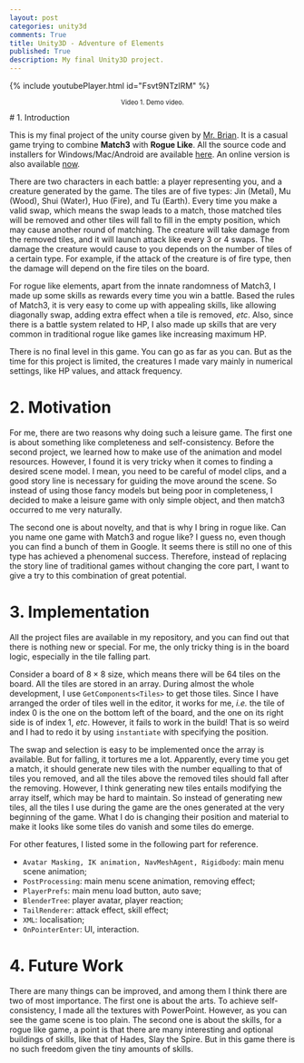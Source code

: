 ```yaml
---
layout: post
categories: unity3d
comments: True
title: Unity3D - Adventure of Elements
published: True
description: My final Unity3D project.
---
```


{% include youtubePlayer.html id="Fsvt9NTzlRM" %}
<center>
  <p style="font-size:80%;">
Video 1. Demo video.
  </p>
</center>
# 1. Introduction

This is my final project of the unity course given by [Mr. Brian](http://www.briancox.be/). It is a casual game trying to combine **Match3** with **Rogue Like**. All the source code and installers for Windows/Mac/Android are available [here](http://github.com/2ez4ai/AdventureOfElements). An online version is also available [now](https://play.unity.com/mg/other/webgl-builds-66949).

There are two characters in each battle: a player representing you, and a creature generated by the game. The tiles are of five types: Jin (Metal), Mu (Wood), Shui (Water), Huo (Fire), and Tu (Earth). Every time you make a valid swap, which means the swap leads to a match, those matched tiles will be removed and other tiles will fall to fill in the empty position, which may cause another round of matching. The creature will take damage from the removed tiles, and it will launch attack like every 3 or 4 swaps. The damage the creature would cause to you depends on the number of tiles of a certain type. For example, if the attack of the creature is of fire type, then the damage will depend on the fire tiles on the board.

For rogue like elements, apart from the innate randomness of Match3, I made up some skills as rewards every time you win a battle. Based the rules of Match3, it is very easy to come up with appealing skills, like allowing diagonally swap, adding extra effect when a tile is removed, *etc*.  Also, since there is a battle system related to HP, I also made up skills that are very common in traditional rogue like games like increasing maximum HP.

There is no final level in this game. You can go as far as you can. But as the time for this project is limited, the creatures I made vary mainly in numerical settings, like HP values, and attack frequency.

# 2. Motivation

For me, there are two reasons why doing such a leisure game. The first one is about something like completeness and self-consistency. Before the second project, we learned how to make use of the animation and model resources. However, I found it is very tricky when it comes to finding a desired scene model. I mean, you need to be careful of model clips, and a good story line is necessary for guiding the move around the scene. So instead of using those fancy models but being poor in completeness, I decided to make a leisure game with only simple object, and then match3 occurred to me very naturally.

The second one is about novelty, and that is why I bring in rogue like. Can you name one game with Match3 and rogue like? I guess no, even though you can find a bunch of them in Google. It seems there is still no one of this type has achieved a phenomenal success. Therefore, instead of replacing the story line of traditional games without changing the core part, I want to give a try to this combination of great potential.

# 3. Implementation

All the project files are available in my repository, and you can find out that there is nothing new or special. For me, the only tricky thing is in the board logic, especially in the tile falling part.

Consider a board of $8\times 8$ size, which means there will be 64 tiles on the board. All the tiles are stored in an array. During almost the whole development, I use `GetComponents<Tiles>` to get those tiles. Since I have arranged the order of tiles well in the editor, it works for me, *i.e.* the tile of index 0 is the one on the bottom left of the board, and the one on its right side is of index 1, *etc*. However, it fails to work in the build! That is so weird and I had to redo it by using `instantiate` with specifying the position.

The swap and selection is easy to be implemented once the array is available. But for falling, it tortures me a lot. Apparently, every time you get a match, it should generate new tiles with the number equalling to that of tiles you removed, and all the tiles above the removed tiles should fall after the removing. However, I think generating new tiles entails modifying the array itself, which may be hard to maintain. So instead of generating new tiles, all the tiles I use during the game are the ones generated at the very beginning of the game. What I do is changing their position and material to make it looks like some tiles do vanish and some tiles do emerge.

For other features, I listed some in the following part for reference.

- `Avatar Masking, IK animation, NavMeshAgent, Rigidbody`: main menu scene animation;
- `PostProcessing`: main menu scene animation, removing effect;
- `PlayerPrefs`: main menu load button, auto save;
- `BlenderTree`: player avatar, player reaction;
- `TailRenderer`: attack effect, skill effect;
- `XML`: localisation;
- `OnPointerEnter`: UI, interaction.

# 4. Future Work

There are many things can be improved, and among them I think there are two of most importance. The first one is about the arts. To achieve self-consistency, I made all the textures with PowerPoint. However, as you can see the game scene is too plain. The second one is about the skills, for a rogue like game, a point is that there are many interesting and optional buildings of skills, like that of Hades, Slay the Spire. But in this game there is no such freedom given the tiny amounts of skills.